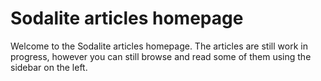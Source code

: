 ﻿# Sodalite articles homepage
Welcome to the Sodalite articles homepage. The articles are still work in
progress, however you can still browse and read some of them using the sidebar
on the left.